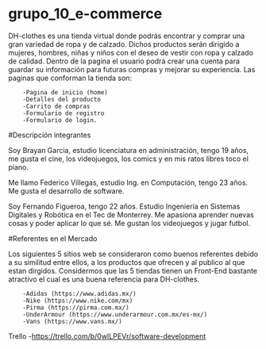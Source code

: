 # grupo_10_e-commerce

DH-clothes es una tienda virtual donde podrás encontrar y comprar una gran variedad de ropa y de calzado. Dichos productos serán dirigido a mujeres, hombres, niñas y niños con el deseo de vestir con ropa y calzado de calidad. Dentro de la pagina el usuario podrá crear una cuenta para guardar su información para futuras compras y mejorar su experiencia. Las paginas que conforman la tienda son: 

        -Pagina de inicio (home)
        -Detalles del producto
        -Carrito de compras
        -Formulario de registro
        -Formulario de login.

#Descripción integrantes

Soy Brayan Garcia, estudio licenciatura en administración, tengo 19 años, me gusta el cine, los videojuegos, los comics y en mis ratos libres toco el piano.

Me llamo Federico Villegas, estudio Ing. en Computación, tengo 23 años. Me gusta el desarrollo de software.

Soy Fernando Figueroa, tengo 22 años. Estudio Ingeniería en Sistemas Digitales y Robótica en el Tec de Monterrey. Me apasiona aprender nuevas cosas y poder aplicar lo que sé. Me gustan los videojuegos y jugar futbol.

#Referentes en el Mercado

Los siguientes 5 sitios web se consideraron como buenos referentes debido a su similitud entre ellos, a los productos que ofrecen y al publico al que estan dirgidos. Considermos que las 5 tiendas tienen un Front-End bastante atractivo el cual es una buena referencia para DH-clothes.

        -Adidas (https://www.adidas.mx/)
        -Nike (https://www.nike.com/mx)
        -Pirma (https://pirma.com.mx/)
        -UnderArmour (https://www.underarmour.com.mx/es-mx/)
        -Vans (https://www.vans.mx/)
      
   Trello
  -https://trello.com/b/0wILPEVr/software-development
        
   
   

       
